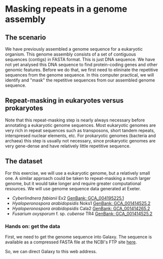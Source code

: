 # Masking repeats in a genome assembly

## The scenario

We have previously assembled a genome sequence for a eukaryotic organism. This genome assembly consists of a set of contiguous sequences (contigs) in FASTA format.
This is just DNA sequence. We have not yet analysed this DNA sequence to find protein-coding genes and other genomic features. Before we do that, we first need to elininate the repetitive sequences from the genome sequence. In this computer practical, we will identify and "mask" the repetitive sequences from our assembled genome sequence.


## Repeat-masking in eukaryotes versus prokaryotes
Note that this repeat-masking step is nearly always necessary before annotating a eukaryotic genome sequences. Most eukaryotic genomes are very rich in repeat sequences such as transposons, short tandem repeats, interspresed nuclear elements, etc.
For prokaryotic genomes (bacteria and archaea) this step is usually not necessary, since prokaryotic genomes are very gene-dense and have relatively little repetitive sequence.

## The dataset
For this exercise, we will use a eukaryotic genome, but a relatively small one. A similar approach could be taken to repeat-masking a much larger genome, but it would take longer and require greater computational resources. We will use genome sequence data generated at Exeter.

- _Cyberlindnera fabianii_ Ex2 [GenBank: GCA_004195225.1](https://www.ncbi.nlm.nih.gov/datasets/genome/GCA_004195225.1/)
- _Hyaloperonospora arabidopsidis_ Noks1 [GenBank: GCA_001414525.2](https://www.ncbi.nlm.nih.gov/datasets/genome/GCA_001414525.2/)
- _Hyaloperonospora arabidopsidis_ Cala2 [GenBank: GCA_001414265.2](https://www.ncbi.nlm.nih.gov/datasets/genome/GCA_001414265.2/)
- _Fusarium oxysporum_ f. sp. _cubense_ TR4 [GenBank: GCA_001414525.2](https://www.ncbi.nlm.nih.gov/datasets/genome/GCA_007994515.1/)

### Hands on: get the data
First, we need to get the genome sequence into Galaxy. The sequence is available as a compressed FASTA file at the NCBI's FTP site
[here](https://ftp.ncbi.nlm.nih.gov/genomes/all/GCA/004/195/225/GCA_004195225.1_C_fabianii_v1/GCA_004195225.1_C_fabianii_v1_genomic.fna.gz).

So, we can direct Galaxy to this web address.




